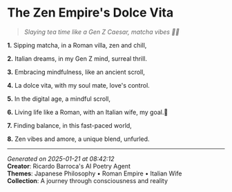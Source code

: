 # The Zen Empire's Dolce Vita

> *Slaying tea time like a Gen Z Caesar, matcha vibes 🍵🤝*

**1.** Sipping matcha, in a Roman villa, zen and chill,


**2.** Italian dreams, in my Gen Z mind, surreal thrill.


**3.** Embracing mindfulness, like an ancient scroll,


**4.** La dolce vita, with my soul mate, love's control.


**5.** In the digital age, a mindful scroll,


**6.** Living life like a Roman, with an Italian wife, my goal.🌟


**7.** Finding balance, in this fast-paced world,


**8.** Zen vibes and amore, a unique blend, unfurled.



---

*Generated on 2025-01-21 at 08:42:12*  
**Creator**: Ricardo Barroca's AI Poetry Agent  
**Themes**: Japanese Philosophy • Roman Empire • Italian Wife  
**Collection**: A journey through consciousness and reality